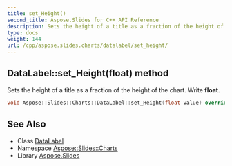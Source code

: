 ```yaml
---
title: set_Height()
second_title: Aspose.Slides for C++ API Reference
description: Sets the height of a title as a fraction of the height of the chart. Write float.
type: docs
weight: 144
url: /cpp/aspose.slides.charts/datalabel/set_height/
---
```

## DataLabel::set_Height(float) method


Sets the height of a title as a fraction of the height of the chart. Write **float**.

```cpp
void Aspose::Slides::Charts::DataLabel::set_Height(float value) override
```

## See Also

* Class [DataLabel](./)
* Namespace [Aspose::Slides::Charts](../)
* Library [Aspose.Slides](../../)